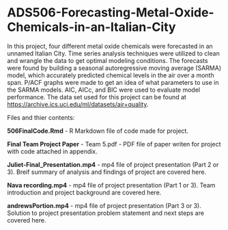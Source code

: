 # ADS506-Forecasting-Metal-Oxide-Chemicals-in-an-Italian-City
In this project, four different metal oxide chemicals were forecasted in an unnamed Italian City. Time series analysis techniques were utilized to clean and wrangle the data to get optimal modeling conditions. The forecasts were found by building a seasonal autoregressive moving average (SARMA) model, which accurately predicted chemical levels in the air over a month span. P/ACF graphs were made to get an idea of what parameters to use in the SARMA models. AIC, AICc, and BIC were used to evaluate model performance. The data set used for this project can be found at https://archive.ics.uci.edu/ml/datasets/air+quality. 

Files and thier contents:

**506FinalCode.Rmd** - R Markdown file of code made for project.

**Final Team Project Paper** - Team 5.pdf - PDF file of paper writen for project with code attached in appendix.

**Juliet-Final_Presentation.mp4** - mp4 file of project presentation (Part 2 or 3). Breif summary of analysis and findings of project are covered here.

**Nava recording.mp4** - mp4 file of project presentation (Part 1 or 3). Team introduction and project background are covered here.

**andrewsPortion.mp4** - mp4 file of project presentation (Part 3 or 3). Solution to project presentation problem statement and next steps are covered here. 
